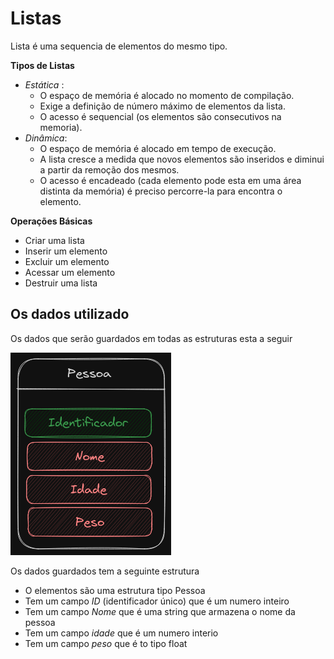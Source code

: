 # Listas 
Lista é uma sequencia de elementos do mesmo tipo.

__Tipos de Listas__
- _Estática_ : 
    - O espaço de memória é alocado no momento de compilação. 
    - Exige a definição de número máximo de elementos da lista.
    - O acesso é sequencial (os elementos são consecutivos na memoria).
- _Dinâmica_:
    - O espaço de memória é alocado em tempo de execução.
    - A lista cresce a medida que novos elementos são inseridos e diminui a partir da remoção dos mesmos.
    - O acesso é encadeado (cada elemento pode esta em uma área distinta da memória) é preciso percorre-la
    para encontra o elemento.


__Operações Básicas__
- Criar uma lista
- Inserir um elemento
- Excluir um elemento
- Acessar um elemento
- Destruir uma lista

<h2>Os dados utilizado</h2>
Os dados que serão guardados em todas as estruturas esta a seguir

<img src="../image/pessoa.png"></img>

Os dados guardados tem a seguinte estrutura
- O elementos são uma estrutura tipo Pessoa
- Tem um campo _ID_ (identificador único) que é um numero inteiro
- Tem um campo _Nome_ que é uma string que armazena o nome da pessoa
- Tem um campo _idade_ que é um numero interio
- Tem um campo _peso_ que é to tipo float
